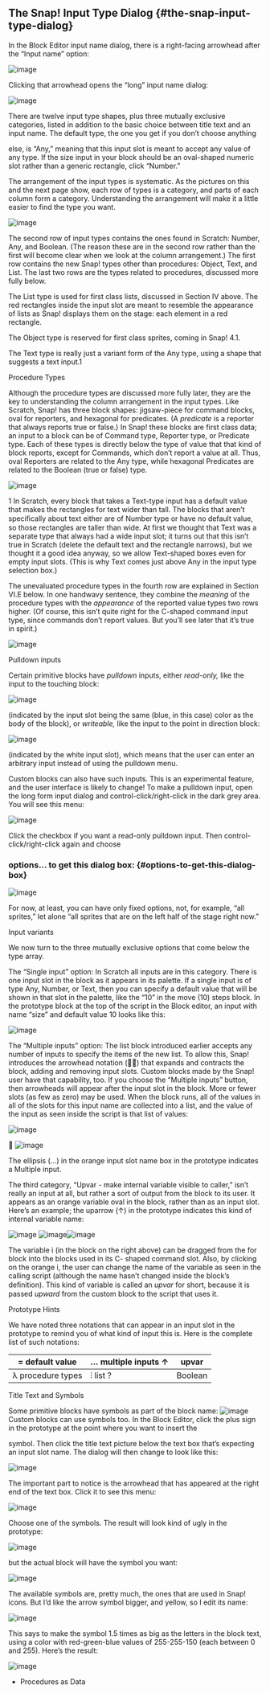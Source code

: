 ## The Snap! Input Type Dialog {#the-snap-input-type-dialog}

In the Block Editor input name dialog, there is a right-facing arrowhead after the “Input name” option:

![image](images/Image_102.png)

Clicking that arrowhead opens the “long” input name dialog:

![image](images/Image_103.jpg)

There are twelve input type shapes, plus three mutually exclusive categories, listed in addition to the basic choice between title text and an input name. The default type, the one you get if you don’t choose anything

else, is “Any,” meaning that this input slot is meant to accept any value of any type. If the size input in your block should be an oval-shaped numeric slot rather than a generic rectangle, click “Number.”

The arrangement of the input types is systematic. As the pictures on this and the next page show, each row of types is a category, and parts of each column form a category. Understanding the arrangement will make it a little easier to find the type you want.

![image](images/Image_104.jpg)

The second row of input types contains the ones found in Scratch: Number, Any, and Boolean. (The reason these are in the second row rather than the first will become clear when we look at the column arrangement.) The first row contains the new Snap! types other than procedures: Object, Text, and List. The last two rows are the types related to procedures, discussed more fully below.

The List type is used for first class lists, discussed in Section IV above. The red rectangles inside the input slot are meant to resemble the appearance of lists as Snap! displays them on the stage: each element in a red rectangle.

The Object type is reserved for first class sprites, coming in Snap! 4.1.

The Text type is really just a variant form of the Any type, using a shape that suggests a text input.1

Procedure Types

Although the procedure types are discussed more fully later, they are the key to understanding the column arrangement in the input types. Like Scratch, Snap! has three block shapes: jigsaw-piece for command blocks, oval for reporters, and hexagonal for predicates. (A _predicate_ is a reporter that always reports true or false.) In Snap! these blocks are first class data; an input to a block can be of Command type, Reporter type, or Predicate type. Each of these types is directly below the type of value that that kind of block reports, except for Commands, which don’t report a value at all. Thus, oval Reporters are related to the Any type, while hexagonal Predicates are related to the Boolean (true or false) type.

![image](images/Image_105.png)

1 In Scratch, every block that takes a Text-type input has a default value that makes the rectangles for text wider than tall. The blocks that aren’t speciﬁcally about text either are of Number type or have no default value, so those rectangles are taller than wide. At first we thought that Text was a separate type that always had a wide input slot; it turns out that this isn’t true in Scratch (delete the default text and the rectangle narrows), but we thought it a good idea anyway, so we allow Text-shaped boxes even for empty input slots. (This is why Text comes just above Any in the input type selection box.)

The unevaluated procedure types in the fourth row are explained in Section VI.E below. In one handwavy sentence, they combine the _meaning_ of the procedure types with the _appearance_ of the reported value types two rows higher. (Of course, this isn’t quite right for the C-shaped command input type, since commands don’t report values. But you’ll see later that it’s true in spirit.)

![image](images/Image_106.jpg)

Pulldown inputs

Certain primitive blocks have _pulldown_ inputs, either _read-only,_ like the input to the touching block:

![image](images/Image_107.jpg)

(indicated by the input slot being the same (blue, in this case) color as the body of the block), or _writeable,_ like the input to the point in direction block:

![image](images/Image_108.jpg)

(indicated by the white input slot), which means that the user can enter an arbitrary input instead of using the pulldown menu.

Custom blocks can also have such inputs. This is an experimental feature, and the user interface is likely to change! To make a pulldown input, open the long form input dialog and control-click/right-click in the dark grey area. You will see this menu:

![image](images/Image_109.png)

Click the checkbox if you want a read-only pulldown input. Then control-click/right-click again and choose

### options… to get this dialog box: {#options-to-get-this-dialog-box}

![image](images/Image_110.png)

For now, at least, you can have only fixed options, not, for example, “all sprites,” let alone “all sprites that are on the left half of the stage right now.”

Input variants

We now turn to the three mutually exclusive options that come below the type array.

The “Single input” option: In Scratch all inputs are in this category. There is one input slot in the block as it appears in its palette. If a single input is of type Any, Number, or Text, then you can specify a default value that will be shown in that slot in the palette, like the “10” in the move (10) steps block. In the prototype block at the top of the script in the Block editor, an input with name “size” and default value 10 looks like this:

![image](images/Image_111.png)

The “Multiple inputs” option: The list block introduced earlier accepts any number of inputs to specify the items of the new list. To allow this, Snap! introduces the arrowhead notation () that expands and contracts the block, adding and removing input slots. Custom blocks made by the Snap! user have that capability, too. If you choose the “Multiple inputs” button, then arrowheads will appear after the input slot in the block. More or fewer slots (as few as zero) may be used. When the block runs, all of the values in all of the slots for this input name are collected into a list, and the value of the input as seen inside the script is that list of values:

![image](images/Image_112.png)

 ![image](images/Image_113.jpg)

The ellipsis (…) in the orange input slot name box in the prototype indicates a Multiple input.

The third category, “Upvar - make internal variable visible to caller,” isn’t really an input at all, but rather a sort of output from the block to its user. It appears as an orange variable oval in the block, rather than as an input slot. Here’s an example; the uparrow (↑) in the prototype indicates this kind of internal variable name:

![image](images/Image_114.png) ![image](images/Image_115.gif)![image](images/Image_116.png)

The variable i (in the block on the right above) can be dragged from the for block into the blocks used in its C- shaped command slot. Also, by clicking on the orange i, the user can change the name of the variable as seen in the calling script (although the name hasn’t changed inside the block’s deﬁnition). This kind of variable is called an _upvar_ for short, because it is passed _upward_ from the custom block to the script that uses it.

Prototype Hints

We have noted three notations that can appear in an input slot in the prototype to remind you of what kind of input this is. Here is the complete list of such notations:

| = default value | … multiple inputs ↑ | upvar |
| --- | --- | --- |
| λ procedure types | ⫶ list ? | Boolean |

Title Text and Symbols

Some primitive blocks have symbols as part of the block name: ![image](images/Image_117.png)Custom blocks can use symbols too. In the Block Editor, click the plus sign in the prototype at the point where you want to insert the

symbol. Then click the title text picture below the text box that’s expecting an input slot name. The dialog will then change to look like this:

![image](images/Image_118.png)

The important part to notice is the arrowhead that has appeared at the right end of the text box. Click it to see this menu:

![image](images/Image_119.png)

Choose one of the symbols. The result will look kind of ugly in the prototype:

![image](images/Image_120.png)

but the actual block will have the symbol you want:

![image](images/Image_121.png)

The available symbols are, pretty much, the ones that are used in Snap! icons. But I’d like the arrow symbol bigger, and yellow, so I edit its name:

![image](images/Image_122.png)

This says to make the symbol 1.5 times as big as the letters in the block text, using a color with red-green-blue values of 255-255-150 (each between 0 and 255). Here’s the result:

![image](images/Image_123.png)

*   Procedures as Data